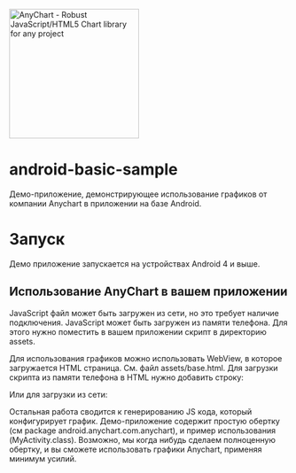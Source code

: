 [<img src="https://cdn.anychart.com/images/logo-transparent-segoe.png?2" width="234px" alt="AnyChart - Robust JavaScript/HTML5 Chart library for any project">](https://anychart.com)

# android-basic-sample

Демо-приложение, демонстрирующее использование графиков от компании Anychart в приложении на базе Android.

# Запуск
Демо приложение запускается на устройствах Android 4 и выше.

## Использование AnyChart в вашем приложении
JavaScript файл может быть загружен из сети, но это требует наличие подключения.
JavaScript может быть загружен из памяти телефона. Для этого нужно поместить в вашем приложении скрипт в директорию assets.

Для использования графиков можно использовать WebView, в которое загружается HTML страница. См. файл assets/base.html.
Для загрузки скрипта из памяти телефона в HTML нужно добавить строку:
    <script src="file:///android_asset/anychart-bundle.min.js"></script>

Или для загрузки из сети:
    <script src="https://cdn.anychart.com/js/7.13.0/anychart-bundle.min.js"></script>

Остальная работа сводится к генерированию JS кода, который конфигурирует график. Демо-приложение содержит простую обертку (см package android.anychart.com.anychart), и пример использования (MyActivity.class).
Возможно, мы когда нибудь сделаем полноценную обертку, и вы сможете использовать графики Anychart, применяя минимум усилий.
